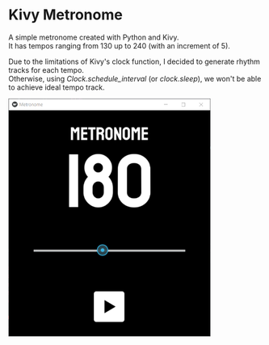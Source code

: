 # Kivy Metronome
A simple metronome created with Python and Kivy.<br>
It has tempos ranging from 130 up to 240 (with an increment of 5).<br>

Due to the limitations of Kivy's clock function, I decided to generate rhythm tracks for each tempo. <br>Otherwise, using *Clock.schedule_interval* (or *clock.sleep*), we won't be able to achieve ideal tempo track.<br>

<img src="images/screenshot.png" width="400">
